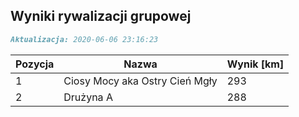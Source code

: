 ## Wyniki rywalizacji grupowej

```markdown
Aktualizacja: 2020-06-06 23:16:23
```

Pozycja | Nazwa | Wynik [km] |
------------ | -------------  | -------------
 1 |Ciosy Mocy aka Ostry Cień Mgły | 293 
 2 |Drużyna A | 288
